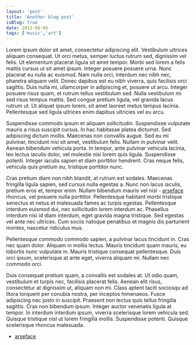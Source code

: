 ```yaml
---
layout: 'post'
title: 'Another blog post'
isBlog: true
date: 2013-06-06
tags: ['music','art']
---
```


Lorem ipsum dolor sit amet, consectetur adipiscing elit. Vestibulum ultrices aliquam consequat. Ut orci metus, semper luctus rutrum sed, dignissim vel felis. Ut elementum placerat ligula sit amet tempor. Morbi sed lorem a felis mattis cursus ut sit amet ipsum. Integer posuere posuere urna. Nunc placerat eu nulla ac euismod. Nam nulla orci, interdum nec nibh nec, pharetra aliquam velit. Donec dapibus est eu nibh viverra, quis facilisis orci sagittis. Duis nulla mi, ullamcorper in adipiscing et, posuere ut arcu. Integer posuere risus quam, et rutrum tellus vestibulum sed. Nulla vestibulum mi sed risus tempus mattis. Sed congue pretium ligula, vel gravida lacus rutrum ut. Ut aliquet ipsum lorem, sit amet laoreet metus tempus lacinia. Pellentesque sed ligula ultrices enim dapibus ultricies vel eu arcu.

Suspendisse commodo ipsum et aliquam sollicitudin. Suspendisse vulputate mauris a risus suscipit cursus. In hac habitasse platea dictumst. Sed adipiscing dictum mollis. Maecenas non convallis augue. Sed eu mi pulvinar, tincidunt nisi sit amet, vestibulum felis. Nullam in pulvinar velit. Aenean bibendum vehicula porta. In tempor, ante pulvinar vehicula lacinia, leo lectus iaculis dolor, vel molestie nisi lorem quis ligula. Suspendisse potenti. Integer iaculis sapien et diam porttitor hendrerit. Cras neque felis, vehicula quis pretium eu, tristique porttitor nunc.

Cras pretium diam non nibh blandit, at rutrum est sodales. Maecenas fringilla ligula sapien, sed cursus nulla egestas a. Nunc non lacus iaculis, pretium eros et, tempor enim. Nullam bibendum mauris vel nisl - [arseface](http://google.com)  rhoncus, vel posuere nulla porttitor. Pellentesque habitant morbi tristique senectus et netus et malesuada fames ac turpis egestas. Pellentesque interdum euismod dui, nec sollicitudin lorem interdum ac. Phasellus interdum nisi id diam interdum, eget gravida magna tristique. Sed egestas vel ante nec ultrices. Cum sociis natoque penatibus et magnis dis parturient montes, nascetur ridiculus mus.

Pellentesque commodo commodo sapien, a pulvinar lacus tincidunt in. Cras nec quam dolor. Aliquam in mollis lectus. Mauris tincidunt quam mauris, eu lobortis nunc vulputate in. Mauris tristique consequat pellentesque. Duis orci ipsum, scelerisque at ante eget, viverra aliquam mi. Nullam nec commodo orci.

Duis consequat pretium quam, a convallis est sodales at. Ut odio quam, vestibulum et turpis nec, facilisis placerat felis. Aenean elit risus, consectetur at dignissim ut, aliquam non mi. Class aptent taciti sociosqu ad litora torquent per conubia nostra, per inceptos himenaeos. Fusce adipiscing nec justo in suscipit. Praesent non lectus quis tellus fringilla sagittis. Cras non bibendum ipsum. Integer auctor venenatis ligula at tempor. In interdum interdum ipsum, viverra scelerisque lorem vehicula sed. Quisque tristique nisl ut lorem fringilla mollis. Suspendisse potenti. Quisque scelerisque rhoncus malesuada. 



- [arseface](http://google.com)